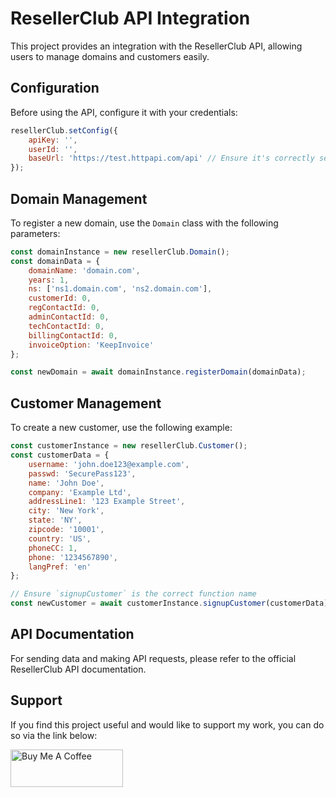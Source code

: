 # ResellerClub API Integration

This project provides an integration with the ResellerClub API, allowing users to manage domains and customers easily.

## Configuration

Before using the API, configure it with your credentials:

```javascript
resellerClub.setConfig({
    apiKey: '',
    userId: '',
    baseUrl: 'https://test.httpapi.com/api' // Ensure it's correctly set
});
```

## Domain Management

To register a new domain, use the `Domain` class with the following parameters:

```javascript
const domainInstance = new resellerClub.Domain();
const domainData = {
    domainName: 'domain.com',
    years: 1,
    ns: ['ns1.domain.com', 'ns2.domain.com'],
    customerId: 0,
    regContactId: 0,
    adminContactId: 0,
    techContactId: 0,
    billingContactId: 0,
    invoiceOption: 'KeepInvoice'
};

const newDomain = await domainInstance.registerDomain(domainData);
```

## Customer Management

To create a new customer, use the following example:

```javascript
const customerInstance = new resellerClub.Customer();
const customerData = {
    username: 'john.doe123@example.com',
    passwd: 'SecurePass123',
    name: 'John Doe',
    company: 'Example Ltd',
    addressLine1: '123 Example Street',
    city: 'New York',
    state: 'NY',
    zipcode: '10001',
    country: 'US',
    phoneCC: 1,
    phone: '1234567890',
    langPref: 'en'
};

// Ensure `signupCustomer` is the correct function name
const newCustomer = await customerInstance.signupCustomer(customerData);
```

## API Documentation

For sending data and making API requests, please refer to the official ResellerClub API documentation.

## Support

If you find this project useful and would like to support my work, you can do so via the link below:

<a href="https://www.buymeacoffee.com/abbasmarghaei" target="_blank">
    <img src="https://cdn.buymeacoffee.com/buttons/v2/default-yellow.png" alt="Buy Me A Coffee" style="height: 60px !important;width: 180px !important;" >
</a>

